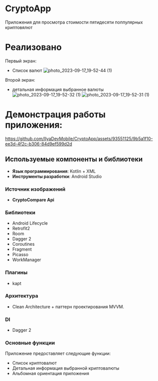 # CryptoApp
Приложения для просмотра стоимости пятидесяти поппулярных криптовялют
# Реализовано 
Первый экран:
- Список валют
![photo_2023-09-17_19-52-44 (1)](https://github.com/IlyaDevMobile/CryptoApp/assets/93551125/2857c7d5-5436-4e0c-ac59-bbae912914d3)

Второй экран:
- детальная информация выбранное валюты
![photo_2023-09-17_19-52-32 (1)](https://github.com/IlyaDevMobile/CryptoApp/assets/93551125/700b2816-f9d2-4ad5-8bef-e935fb571c20) ![photo_2023-09-17_19-52-31 (1)](https://github.com/IlyaDevMobile/CryptoApp/assets/93551125/ed722c5d-abde-468f-bbee-f1baaa2f5155)

# Демонстрация работы приложения:

https://github.com/IlyaDevMobile/CryptoApp/assets/93551125/9b5a1f10-ee3d-4f2c-b306-84d9ef599d2d

## Используемые компоненты и библиотеки

- **Язык программирования**:  Kotlin + XML
- **Инструменты разработки**: Android Studio

### Источник изображений
-  **CryptoCompare Api**

### Библиотеки 

- Android Lifecycle
- Retrofit2
- Room
- Dagger 2
- Coroutines
- Fragment
- Picasso
- WorkManager
### Плагины
- kapt

### Архитектура

- Clean Architecture + паттерн проектирования MVVM.

### DI

- Dagger 2

### Основные функции

Приложение предоставляет следующие функции:

- Список криптовалют
- Детальная информация выбранной криптовалюты
- Альбомная ориентация приложения
